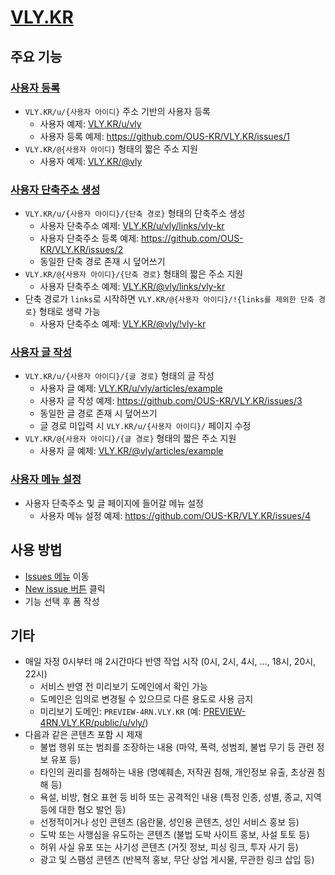 # [VLY.KR](https://vly.kr)

## 주요 기능

### [사용자 등록](https://github.com/OUS-KR/VLY.KR/issues/new?template=01-user-register-by-issue.yml)

- `VLY.KR/u/{사용자 아이디}` 주소 기반의 사용자 등록
  - 사용자 예제: [VLY.KR/u/vly](https://vly.kr/u/vly)
  - 사용자 등록 예제: https://github.com/OUS-KR/VLY.KR/issues/1
- `VLY.KR/@{사용자 아이디}` 형태의 짧은 주소 지원
  - 사용자 예제: [VLY.KR/@vly](https://vly.kr/@vly)

### [사용자 단축주소 생성](https://github.com/OUS-KR/VLY.KR/issues/new?template=02-user-short-url-register-by-issue.yml)

- `VLY.KR/u/{사용자 아이디}/{단축 경로}` 형태의 단축주소 생성
  - 사용자 단축주소 예제: [VLY.KR/u/vly/links/vly-kr](https://vly.kr/u/vly/links/vly-kr)
  - 사용자 단축주소 등록 예제: https://github.com/OUS-KR/VLY.KR/issues/2
  - 동일한 단축 경로 존재 시 덮어쓰기
- `VLY.KR/@{사용자 아이디}/{단축 경로}` 형태의 짧은 주소 지원
  - 사용자 단축주소 예제: [VLY.KR/@vly/links/vly-kr](https://vly.kr/@vly/links/vly-kr)
- 단축 경로가 `links`로 시작하면 `VLY.KR/@{사용자 아이디}/!{links를 제외한 단축 경로}` 형태로 생략 가능
  - 사용자 단축주소 예제: [VLY.KR/@vly/!vly-kr](https://vly.kr/@vly/!vly-kr)

### [사용자 글 작성](https://github.com/OUS-KR/VLY.KR/issues/new?template=03-user-article-writing-by-issue.yml)

- `VLY.KR/u/{사용자 아이디}/{글 경로}` 형태의 글 작성
  - 사용자 글 예제: [VLY.KR/u/vly/articles/example](https://vly.kr/u/vly/articles/example)
  - 사용자 글 작성 예제: https://github.com/OUS-KR/VLY.KR/issues/3
  - 동일한 글 경로 존재 시 덮어쓰기
  - 글 경로 미입력 시 `VLY.KR/u/{사용자 아이디}/` 페이지 수정
- `VLY.KR/@{사용자 아이디}/{글 경로}` 형태의 짧은 주소 지원
  - 사용자 글 예제: [VLY.KR/@vly/articles/example](https://vly.kr/@vly/articles/example)
 
### [사용자 메뉴 설정](https://github.com/OUS-KR/VLY.KR/issues/new?template=04-user-menu-setting-by-issue.yml)

- 사용자 단축주소 및 글 페이지에 들어갈 메뉴 설정
  - 사용자 메뉴 설정 예제: https://github.com/OUS-KR/VLY.KR/issues/4

## 사용 방법

- [Issues 메뉴](https://github.com/OUS-KR/VLY.KR/issues) 이동
- [New issue 버튼](https://github.com/OUS-KR/VLY.KR/issues/new/choose) 클릭
- 기능 선택 후 폼 작성

## 기타

- 매일 자정 0시부터 매 2시간마다 반영 작업 시작 (0시, 2시, 4시, ..., 18시, 20시, 22시)
  - 서비스 반영 전 미리보기 도메인에서 확인 가능
  - 도메인은 임의로 변경될 수 있으므로 다른 용도로 사용 금지
  - 미리보기 도메인: `PREVIEW-4RN.VLY.KR` (예: [PREVIEW-4RN.VLY.KR/public/u/vly/](https://preview-4rn.vly.kr/public/u/vly/))
- 다음과 같은 콘텐츠 포함 시 제재
  - 불법 행위 또는 범죄를 조장하는 내용 (마약, 폭력, 성범죄, 불법 무기 등 관련 정보 유포 등)
  - 타인의 권리를 침해하는 내용 (명예훼손, 저작권 침해, 개인정보 유출, 초상권 침해 등)
  - 욕설, 비방, 혐오 표현 등 비하 또는 공격적인 내용 (특정 인종, 성별, 종교, 지역 등에 대한 혐오 발언 등)
  - 선정적이거나 성인 콘텐츠 (음란물, 성인용 콘텐츠, 성인 서비스 홍보 등)
  - 도박 또는 사행심을 유도하는 콘텐츠 (불법 도박 사이트 홍보, 사설 토토 등)
  - 허위 사실 유포 또는 사기성 콘텐츠 (거짓 정보, 피싱 링크, 투자 사기 등)
  - 광고 및 스팸성 콘텐츠 (반복적 홍보, 무단 상업 게시물, 무관한 링크 삽입 등)
